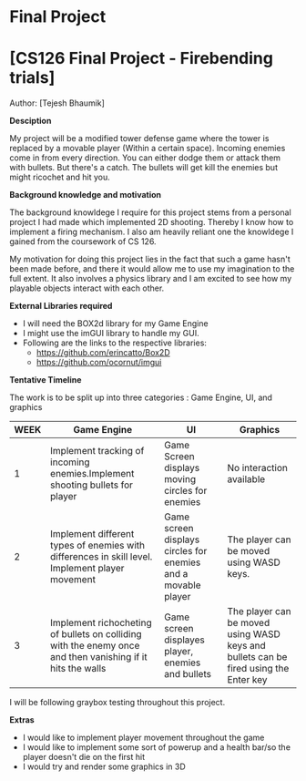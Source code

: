 # Final Project

# [CS126 Final Project - Firebending trials]

Author: [Tejesh Bhaumik]

**Desciption**

My project will be a modified tower defense game where the tower is replaced by a movable player (Within a certain space). Incoming enemies come in from every direction. You can either dodge them or attack them with bullets. But there's a catch. The bullets will get kill the enemies but might ricochet and hit you.

**Background knowledge and motivation**

The background knowldege I require for this project stems from a personal project I had made which implemented 2D shooting. Thereby I know how to implement a firing mechanism. I also am heavily reliant one the knowldege I gained from the coursework of CS 126.

My motivation for doing this project lies in the fact that such a game hasn't been made before, and there it would allow me to use my imagination to the full extent. It also involves a physics library and I am excited to see how my playable objects interact with each other.


**External Libraries required**

* I will need the BOX2d library for my Game Engine
* I might use the imGUI library to handle my GUI.
* Following are the links to the respective libraries:
    * https://github.com/erincatto/Box2D
    * https://github.com/ocornut/imgui

**Tentative Timeline**

The work is to be split up into three categories : Game Engine, UI, and graphics

WEEK | Game Engine | UI | Graphics
-----|--------|----|--------
1    |Implement tracking of incoming enemies.Implement shooting bullets for player |Game Screen displays moving circles for enemies|No interaction available                 
2    |Implement different types of enemies with differences in skill level. Implement player movement| Game screen displays  circles for enemies and a movable player | The player can be moved using WASD keys.  
3    |Implement richocheting of bullets on colliding with the enemy once and then vanishing if it hits the walls | Game screen displayes player, enemies and bullets | The player can be moved using WASD keys and bullets can be fired using the Enter key

I will be following graybox testing throughout this project.

**Extras**

* I would like to implement player movement throughout the game
* I would like to implement some sort of powerup and a health bar/so the player doesn't die on the first hit
* I would try and render some graphics in 3D
